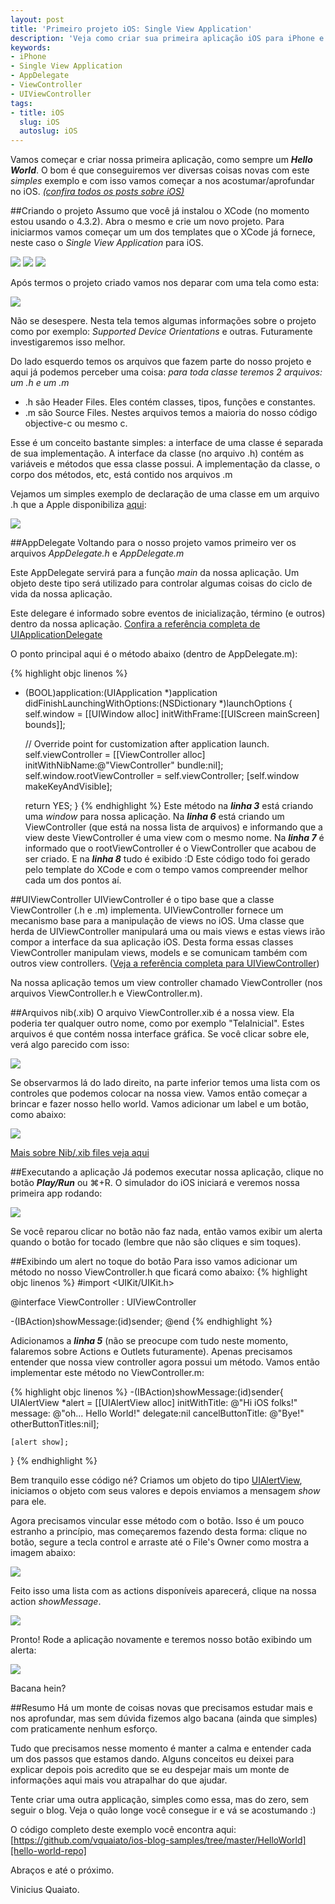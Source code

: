 ```yaml
---
layout: post
title: 'Primeiro projeto iOS: Single View Application'
description: 'Veja como criar sua primeira aplicação iOS para iPhone e comece a entender os principais conceitos no desenvolvimento para a pltaforma da Apple'
keywords:
- iPhone
- Single View Application
- AppDelegate
- ViewController
- UIViewController
tags:
- title: iOS
  slug: iOS
  autoslug: iOS
---
```

Vamos começar e criar nossa primeira aplicação, como sempre um ***Hello World***. O bom é que conseguiremos ver diversas coisas novas com este *simples* exemplo e com isso vamos começar a nos acostumar/aprofundar no iOS.
*[(confira todos os posts sobre iOS)][tag-ios]*

##Criando o projeto
Assumo que você já instalou o XCode (no momento estou usando o 4.3.2). Abra o mesmo e crie um novo projeto. Para iniciarmos vamos começar um um dos templates que o XCode já fornece, neste caso o *Single View Application* para iOS.

<img src="/images_posts/criar-projeto-xcode.png" class="post_img"/>

<img src="/images_posts/criando-single-view-application.png" class="post_img"/>

<img src="/images_posts/dando-nome-ao-projeto.png" class="post_img"/>

Após termos o projeto criado vamos nos deparar com uma tela como esta:

<img src="/images_posts/projeto-criado.png" class="post_img"/>

Não se desespere. Nesta tela temos algumas informações sobre o projeto como por exemplo: *Supported Device Orientations* e outras. Futuramente investigaremos isso melhor.

Do lado esquerdo temos os arquivos que fazem parte do nosso projeto e aqui já podemos perceber uma coisa: *para toda classe teremos 2 arquivos: um .h e um .m*

+ .h são Header Files. Eles contém classes, tipos, funções e constantes.
+ .m são Source Files. Nestes arquivos temos a maioria do nosso código objective-c ou mesmo c.

Esse é um conceito bastante simples: a interface de uma classe é separada de sua implementação. A interface da classe (no arquivo .h) contém as variáveis e métodos que essa classe possui. A implementação da classe, o corpo dos métodos, etc, está contido nos arquivos .m

Vejamos um simples exemplo de declaração de uma classe em um arquivo .h que a Apple disponibiliza [aqui][apple-hfile]:

<img src="/images_posts/class-declaration.jpg" class="post_img"/>

##AppDelegate
Voltando para o nosso projeto vamos primeiro ver os arquivos *AppDelegate.h* e *AppDelegate.m*

Este AppDelegate servirá para a função *main* da nossa aplicação. Um objeto deste tipo será utilizado para controlar algumas coisas do ciclo de vida da nossa aplicação.

Este delegare é informado sobre eventos de inicialização, término (e outros) dentro da nossa aplicação. [Confira a referência completa de UIApplicationDelegate][app-delegate-ref]

O ponto principal aqui é o método abaixo (dentro de AppDelegate.m):

{% highlight objc linenos %}
- (BOOL)application:(UIApplication *)application didFinishLaunchingWithOptions:(NSDictionary *)launchOptions
{
    self.window = [[UIWindow alloc] initWithFrame:[[UIScreen mainScreen] bounds]];

    // Override point for customization after application launch.
    self.viewController = [[ViewController alloc] initWithNibName:@"ViewController" bundle:nil];
    self.window.rootViewController = self.viewController;
    [self.window makeKeyAndVisible];

    return YES;
}
{% endhighlight %}
Este método na ***linha 3*** está criando uma *window* para nossa aplicação. Na ***linha 6*** está criando um ViewController (que está na nossa lista de arquivos) e informando que a view deste ViewController é uma view com o mesmo nome.
Na ***linha 7*** é informado que o rootViewController é o ViewController que acabou de ser criado. E na ***linha 8*** tudo é exibido :D
Este código todo foi gerado pelo template do XCode e com o tempo vamos compreender melhor cada um dos pontos aí.

##UIViewController
UIViewController é o tipo base que a classe ViewController (.h e .m) implementa. UIViewController fornece um mecanismo base para a manipulação de views no iOS.
Uma classe que herda de UIViewController manipulará uma ou mais views e estas views irão compor a interface da sua aplicação iOS. Desta forma essas classes ViewController manipulam views, models e se comunicam também com outros view controllers.
([Veja a referência completa para UIViewController][uiview-controller-ref])

Na nossa aplicação temos um view controller chamado ViewController (nos arquivos ViewController.h e ViewController.m).

##Arquivos nib(.xib)
O arquivo ViewController.xib é a nossa view. Ela poderia ter qualquer outro nome, como por exemplo "TelaInicial".
Estes arquivos é que contém nossa interface gráfica. Se você clicar sobre ele, verá algo parecido com isso:

<img src="/images_posts/editando-views-no-xcode.png" class="post_img"/>

Se observarmos lá do lado direito, na parte inferior temos uma lista com os controles que podemos colocar na nossa view. Vamos então começar a brincar e fazer nosso hello world. Vamos adicionar um label e um botão, como abaixo:

<img src="/images_posts/adicionando-componentes-na-view.jpg" class="post_img"/>

[Mais sobre Nib/.xib files veja aqui][nib-ref]

##Executando a aplicação
Já podemos executar nossa aplicação, clique no botão ***Play/Run*** ou ⌘+R. O simulador do iOS iniciará e veremos nossa primeira app rodando:

<img src="/images_posts/hello-world-ios.png" class="post_img"/>

Se você reparou clicar no botão não faz nada, então vamos exibir um alerta quando o botão for tocado (lembre que não são cliques e sim toques).

##Exibindo um alert no toque do botão
Para isso vamos adicionar um método no nosso ViewController.h que ficará como abaixo:
{% highlight objc linenos %}
#import <UIKit/UIKit.h>

@interface ViewController : UIViewController

-(IBAction)showMessage:(id)sender;
@end
{% endhighlight %}

Adicionamos a ***linha 5*** (não se preocupe com tudo neste momento, falaremos sobre Actions e Outlets futuramente). Apenas precisamos entender que nossa view controller agora possui um método. Vamos então implementar este método no ViewController.m:

{% highlight objc linenos %}
-(IBAction)showMessage:(id)sender{
    UIAlertView *alert = [[UIAlertView alloc]
								initWithTitle: @"Hi iOS folks!"
								message: @"oh... Hello World!"
								delegate:nil
								cancelButtonTitle: @"Bye!"
								otherButtonTitles:nil];

    [alert show];
}
{% endhighlight %}

Bem tranquilo esse código né? Criamos um objeto do tipo [UIAlertView][ui-alert-ref], iniciamos o objeto com seus valores e depois enviamos a mensagem *show* para ele.

Agora precisamos vincular esse método com o botão. Isso é um pouco estranho a princípio, mas começaremos fazendo desta forma: clique no botão, segure a tecla control e arraste até o File's Owner como mostra a imagem abaixo:

<img src="/images_posts/vinculando-botao-com-action.png" class="post_img"/>

Feito isso uma lista com as actions disponíveis aparecerá, clique na nossa action *showMessage*.

<img src="/images_posts/selecionando-action-para-botao.png" class="post_img"/>

Pronto! Rode a aplicação novamente e teremos nosso botão exibindo um alerta:

<img src="/images_posts/hello-world-ios-usando-alert.png" class="post_img"/>

Bacana hein?

##Resumo
Há um monte de coisas novas que precisamos estudar mais e nos aprofundar, mas sem dúvida fizemos algo bacana (ainda que simples) com praticamente nenhum esforço.

Tudo que precisamos nesse momento é manter a calma e entender cada um dos passos que estamos dando. Alguns conceitos eu deixei para explicar depois pois acredito que se eu despejar mais um monte de informações aqui mais vou atrapalhar do que ajudar.

Tente criar uma outra applicação, simples como essa, mas do zero, sem seguir o blog. Veja o quão longe você consegue ir e vá se acostumando :)

O código completo deste exemplo você encontra aqui: [https://github.com/vquaiato/ios-blog-samples/tree/master/HelloWorld][hello-world-repo]

Abraços e até o próximo.

Vinicius Quaiato.

[tag-ios]:http://viniciusquaiato.com/tags/ios/
[app-delegate-ref]:https://developer.apple.com/library/ios/#documentation/UIKit/Reference/UIApplicationDelegate_Protocol/Reference/Reference.html
[uiview-controller-ref]:http://developer.apple.com/library/ios/#DOCUMENTATION/UIKit/Reference/UIViewController_Class/Reference/Reference.html
[ui-alert-ref]:http://developer.apple.com/library/ios/#documentation/uikit/reference/UIAlertView_Class/UIAlertView/UIAlertView.html
[nib-ref]:https://developer.apple.com/library/mac/#documentation/Cocoa/Conceptual/LoadingResources/CocoaNibs/CocoaNibs.html
[apple-hfile]:https://developer.apple.com/library/mac/#referencelibrary/GettingStarted/Learning_Objective-C_A_Primer/_index.html
[hello-world-repo]:https://github.com/vquaiato/ios-blog-samples/tree/master/HelloWorld
